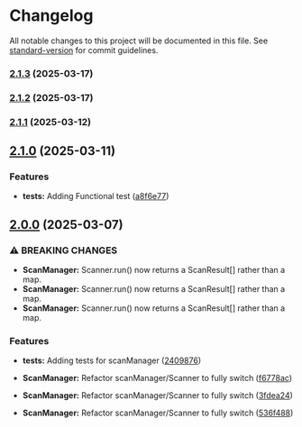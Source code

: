 # Changelog

All notable changes to this project will be documented in this file. See [standard-version](https://github.com/conventional-changelog/standard-version) for commit guidelines.

### [2.1.3](https://github.com/caycecodes/cayce-core/compare/v2.1.2...v2.1.3) (2025-03-17)

### [2.1.2](https://github.com/caycecodes/cayce-core/compare/v2.1.1...v2.1.2) (2025-03-17)

### [2.1.1](https://github.com/caycecodes/cayce-core/compare/v2.1.0...v2.1.1) (2025-03-12)

## [2.1.0](https://github.com/caycecodes/cayce-core/compare/v2.0.0...v2.1.0) (2025-03-11)


### Features

* **tests:** Adding Functional test ([a8f6e77](https://github.com/caycecodes/cayce-core/commit/a8f6e779662b4cede0a91d39216f5343e03dc773))

## [2.0.0](https://github.com/caycecodes/cayce-core/compare/v0.0.45...v2.0.0) (2025-03-07)

### ⚠ BREAKING CHANGES

- **ScanManager:** Scanner.run() now returns a ScanResult[] rather than a map.
- **ScanManager:** Scanner.run() now returns a ScanResult[] rather than a map.
- **ScanManager:** Scanner.run() now returns a ScanResult[] rather than a map.

### Features

- **tests:** Adding tests for scanManager ([2409876](https://github.com/caycecodes/cayce-core/commit/2409876ed6f5733dd625d10ba3b2049e1f84bc26))

- **ScanManager:** Refactor scanManager/Scanner to fully switch ([f6778ac](https://github.com/caycecodes/cayce-core/commit/f6778accae9d961afe1a8248da0f903b353b9af2))
- **ScanManager:** Refactor scanManager/Scanner to fully switch ([3fdea24](https://github.com/caycecodes/cayce-core/commit/3fdea240f43c313014b9088ac689b35cc40a66dd))
- **ScanManager:** Refactor scanManager/Scanner to fully switch ([536f488](https://github.com/caycecodes/cayce-core/commit/536f48859a6a7a6ebacfc7d6d0796ca6501e5761))
